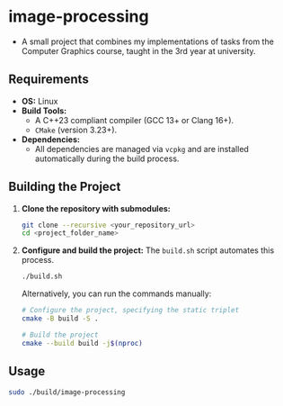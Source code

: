 # image-processing

* A small project that combines my implementations of tasks from the Computer Graphics course, taught in the 3rd year at
  university.

## Requirements

* **OS:** Linux
* **Build Tools:**
    * A C++23 compliant compiler (GCC 13+ or Clang 16+).
    * `CMake` (version 3.23+).
* **Dependencies:**
    * All dependencies are managed via `vcpkg` and are installed automatically during the build process.

## Building the Project

1. **Clone the repository with submodules:**
   ```bash
   git clone --recursive <your_repository_url>
   cd <project_folder_name>
   ```

2. **Configure and build the project:**
   The `build.sh` script automates this process.
   ```bash
   ./build.sh
   ```
   Alternatively, you can run the commands manually:
   ```bash
   # Configure the project, specifying the static triplet
   cmake -B build -S .

   # Build the project
   cmake --build build -j$(nproc)
   ```

## Usage

```bash
sudo ./build/image-processing
```

